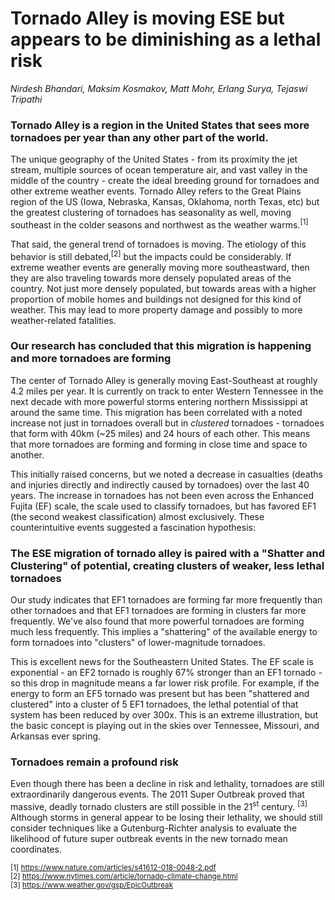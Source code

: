 # Tornado Alley is moving ESE but appears to be diminishing as a lethal risk
*Nirdesh Bhandari, Maksim Kosmakov, Matt Mohr, Erlang Surya, Tejaswi Tripathi*

### Tornado Alley is a region in the United States that sees more tornadoes per year than any other part of the world. 
The unique geography of the United States - from its proximity the jet stream, multiple sources of ocean temperature air, and vast valley in the middle of the country - create the ideal breeding ground for tornadoes and other extreme weather events. Tornado Alley refers to the Great Plains region of the US (Iowa, Nebraska, Kansas, Oklahoma, north Texas, etc) but the greatest clustering of tornadoes has seasonality as well, moving southeast in the colder seasons and northwest as the weather warms.<sup>[1]</sup> 

That said, the general trend of tornadoes is moving. The etiology of this behavior is still debated,<sup>[2]</sup> but the impacts could be considerably. If extreme weather events are generally moving more southeastward, then they are also traveling towards more densely populated areas of the country. Not just more densely populated, but towards areas with a higher proportion of mobile homes and buildings not designed for this kind of weather. This may lead to more property damage and possibly to more weather-related fatalities.

### Our research has concluded that this migration is happening and more tornadoes are forming
The center of Tornado Alley is generally moving East-Southeast at roughly 4.2 miles per year. It is currently on track to enter Western Tennessee in the next decade with more powerful storms entering northern Mississippi at around the same time. This migration has been correlated with a noted increase not just in tornadoes overall but in *clustered* tornadoes - tornadoes that form with 40km (~25 miles) and 24 hours of each other. This means that more tornadoes are forming and forming in close time and space to another. 

This initially raised concerns, but we noted a decrease in casualties (deaths and injuries directly and indirectly caused by tornadoes) over the last 40 years. The increase in tornadoes has not been even across the Enhanced Fujita (EF) scale, the scale used to classify tornadoes, but has favored EF1 (the second weakest classification) almost exclusively. These counterintuitive events suggested a fascination hypothesis: 

### The ESE migration of tornado alley is paired with a "Shatter and Clustering" of potential, creating clusters of weaker, less lethal tornadoes

Our study indicates that EF1 tornadoes are forming far more frequently than other tornadoes and that EF1 tornadoes are forming in clusters far more frequently. We've also found that more powerful tornadoes are forming much less frequently. This implies a "shattering" of the available energy to form tornadoes into "clusters" of lower-magnitude tornadoes. 

This is excellent news for the Southeastern United States. The EF scale is exponential - an EF2 tornado is roughly 67% stronger than an EF1 tornado - so this drop in magnitude means a far lower risk profile. For example, if the energy to form an EF5 tornado was present but has been "shattered and clustered" into a cluster of 5 EF1 tornadoes, the lethal potential of that system has been reduced by over 300x. This is an extreme illustration, but the basic concept is playing out in the skies over Tennessee, Missouri, and Arkansas ever spring. 

### Tornadoes remain a profound risk
Even though there has been a decline in risk and lethality, tornadoes are still extraordinarily dangerous events. The 2011 Super Outbreak proved that massive, deadly tornado clusters are still possible in the 21<sup>st</sup> century. <sup>[3]</sup> Although storms in general appear to be losing their lethality, we should still consider techniques like a Gutenburg-Richter analysis to evaluate the likelihood of future super outbreak events in the new tornado mean coordinates.


<sub>[1] https://www.nature.com/articles/s41612-018-0048-2.pdf </sub>  
<sub>[2] https://www.nytimes.com/article/tornado-climate-change.html </sub>  
<sub>[3] https://www.weather.gov/gsp/EpicOutbreak </sub>